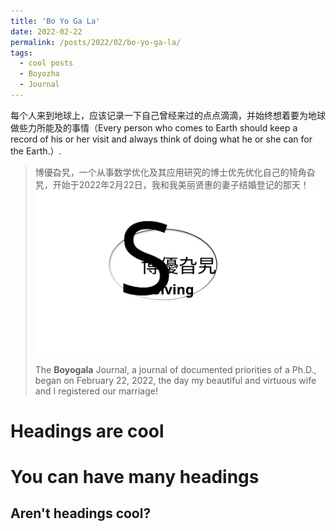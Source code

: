 ```yaml
---
title: 'Bo Yo Ga La'
date: 2022-02-22
permalink: /posts/2022/02/bo-yo-ga-la/
tags:
  - cool posts
  - Boyozha
  - Journal
---
```

每个人来到地球上，应该记录一下自己曾经来过的点点滴滴，并始终想着要为地球做些力所能及的事情（Every person who comes to Earth should keep a record of his or her visit and always think of doing what he or she can for the Earth.）.
> 博優旮旯，一个从事数学优化及其应用研究的博士优先优化自己的犄角旮旯，开始于2022年2月22日，我和我美丽贤惠的妻子结婚登记的那天！
> <br/><img src='/images/mylogos/bygl008.svg'>
> 
> The **Boyogala** Journal, a journal of documented priorities of a Ph.D., began on February 22, 2022, the day my beautiful and virtuous wife and I registered our marriage!

Headings are cool
======

You can have many headings
======

Aren't headings cool?
------
